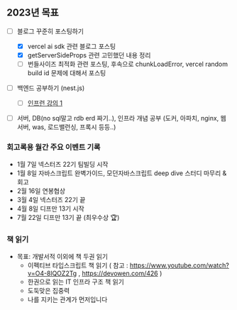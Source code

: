 
## 2023년 목표
- [ ] 블로그 꾸준히 포스팅하기
  - [x] vercel ai sdk 관련 블로그 포스팅
  - [x] getServerSideProps 관련 고민했던 내용 정리
  - [ ] 번들사이즈 최적화 관련 포스팅, 후속으로 chunkLoadError, vercel random build id 문제에 대해서 포스팅
- [ ] 백엔드 공부하기 (nest.js)
  - [ ] [인프런 강의 1](https://www.inflearn.com/course/lecture?courseSlug=%EB%94%B0%EB%9D%BC%ED%95%98%EB%8A%94-%EB%84%A4%EC%8A%A4%ED%8A%B8-%EC%A0%9C%EC%9D%B4%EC%97%90%EC%8A%A4&unitId=87206)
- [ ] 서버, DB(no sql말고 rdb erd 짜기..), 인프라 개념 공부 (도커, 아파치, nginx, 웹서버, was, 로드밸런싱, 프록시 등등..)


### 회고록용 월간 주요 이벤트 기록
- 1월 7일 넥스터즈 22기 팀빌딩 시작
- 1월 8일 자바스크립트 완벽가이드, 모던자바스크립트 deep dive 스터디 마무리 & 회고
- 2월 16일 연봉협상
- 3월 4일 넥스터즈 22기 끝
- 4월 8일 디프만 13기 시작
- 7월 22일 디프만 13기 끝 (최우수상 🏆)

### 책 읽기
- 목표: 개발서적 이외에 책 두권 읽기
  - 이펙티브 타입스크립트 책 읽기 ( 참고 : https://www.youtube.com/watch?v=O4-8lQOZ2Tg , https://devowen.com/426 )
  - 한권으로 읽는 IT 인프라 구조 책 읽기
  - 도둑맞은 집중력
  - 나를 지키는 관계가 먼저입니다
